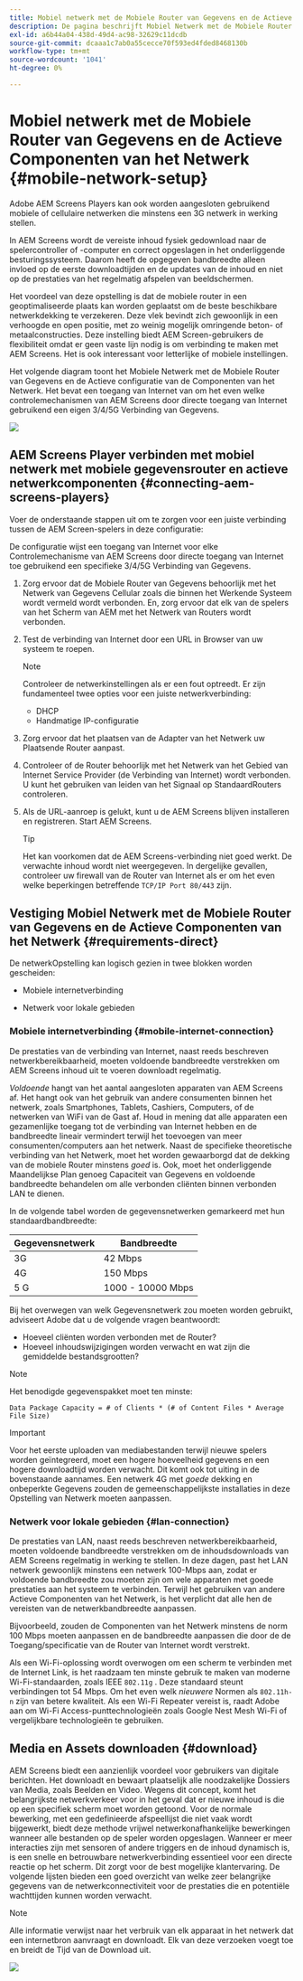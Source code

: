 ```yaml
---
title: Mobiel netwerk met de Mobiele Router van Gegevens en de Actieve Componenten van het Netwerk
description: De pagina beschrijft Mobiel Netwerk met de Mobiele Router van Gegevens en de Actieve Componenten van het Netwerk
exl-id: a6b44a04-438d-49d4-ac98-32629c11dcdb
source-git-commit: dcaaa1c7ab0a55cecce70f593ed4fded8468130b
workflow-type: tm+mt
source-wordcount: '1041'
ht-degree: 0%

---
```


# Mobiel netwerk met de Mobiele Router van Gegevens en de Actieve Componenten van het Netwerk {#mobile-network-setup}

Adobe AEM Screens Players kan ook worden aangesloten gebruikend mobiele of cellulaire netwerken die minstens een 3G netwerk in werking stellen.

In AEM Screens wordt de vereiste inhoud fysiek gedownload naar de spelercontroller of -computer en correct opgeslagen in het onderliggende besturingssysteem. Daarom heeft de opgegeven bandbreedte alleen invloed op de eerste downloadtijden en de updates van de inhoud en niet op de prestaties van het regelmatig afspelen van beeldschermen.

Het voordeel van deze opstelling is dat de mobiele router in een geoptimaliseerde plaats kan worden geplaatst om de beste beschikbare netwerkdekking te verzekeren. Deze vlek bevindt zich gewoonlijk in een verhoogde en open positie, met zo weinig mogelijk omringende beton- of metaalconstructies.
Deze instelling biedt AEM Screen-gebruikers de flexibiliteit omdat er geen vaste lijn nodig is om verbinding te maken met AEM Screens. Het is ook interessant voor letterlijke of mobiele instellingen.

Het volgende diagram toont het Mobiele Netwerk met de Mobiele Router van Gegevens en de Actieve configuratie van de Componenten van het Netwerk. Het bevat een toegang van Internet van om het even welke controlemechanismen van AEM Screens door directe toegang van Internet gebruikend een eigen 3/4/5G Verbinding van Gegevens.

![](/help/using/assets/mobile-network-1.png)

## AEM Screens Player verbinden met mobiel netwerk met mobiele gegevensrouter en actieve netwerkcomponenten {#connecting-aem-screens-players}

Voer de onderstaande stappen uit om te zorgen voor een juiste verbinding tussen de AEM Screen-spelers in deze configuratie:

De configuratie wijst een toegang van Internet voor elke Controlemechanisme van AEM Screens door directe toegang van Internet toe gebruikend een specifieke 3/4/5G Verbinding van Gegevens.

1. Zorg ervoor dat de Mobiele Router van Gegevens behoorlijk met het Netwerk van Gegevens Cellular zoals die binnen het Werkende Systeem wordt vermeld wordt verbonden. En, zorg ervoor dat elk van de spelers van het Scherm van AEM met het Netwerk van Routers wordt verbonden.
1. Test de verbinding van Internet door een URL in Browser van uw systeem te roepen.

   >[!NOTE]
   >Controleer de netwerkinstellingen als er een fout optreedt. Er zijn fundamenteel twee opties voor een juiste netwerkverbinding:
   >* DHCP
   >* Handmatige IP-configuratie

1. Zorg ervoor dat het plaatsen van de Adapter van het Netwerk uw Plaatsende Router aanpast.

1. Controleer of de Router behoorlijk met het Netwerk van het Gebied van Internet Service Provider (de Verbinding van Internet) wordt verbonden. U kunt het gebruiken van leiden van het Signaal op StandaardRouters controleren.
1. Als de URL-aanroep is gelukt, kunt u de AEM Screens blijven installeren en registreren. Start AEM Screens.

   >[!TIP]
   >Het kan voorkomen dat de AEM Screens-verbinding niet goed werkt. De verwachte inhoud wordt niet weergegeven. In dergelijke gevallen, controleer uw firewall van de Router van Internet als er om het even welke beperkingen betreffende `TCP/IP Port 80/443` zijn.


## Vestiging Mobiel Netwerk met de Mobiele Router van Gegevens en de Actieve Componenten van het Netwerk {#requirements-direct}

De netwerkOpstelling kan logisch gezien in twee blokken worden gescheiden:

* Mobiele internetverbinding

* Netwerk voor lokale gebieden

### Mobiele internetverbinding {#mobile-internet-connection}

De prestaties van de verbinding van Internet, naast reeds beschreven netwerkbereikbaarheid, moeten voldoende bandbreedte verstrekken om AEM Screens inhoud uit te voeren downloadt regelmatig.

*Voldoende* hangt van het aantal aangesloten apparaten van AEM Screens af. Het hangt ook van het gebruik van andere consumenten binnen het netwerk, zoals Smartphones, Tablets, Cashiers, Computers, of de netwerken van WiFi van de Gast af.
Houd in mening dat alle apparaten een gezamenlijke toegang tot de verbinding van Internet hebben en de bandbreedte lineair vermindert terwijl het toevoegen van meer consumenten/computers aan het netwerk.
Naast de specifieke theoretische verbinding van het Netwerk, moet het worden gewaarborgd dat de dekking van de mobiele Router minstens *goed* is. Ook, moet het onderliggende Maandelijkse Plan genoeg Capaciteit van Gegevens en voldoende bandbreedte behandelen om alle verbonden cliënten binnen verbonden LAN te dienen.

In de volgende tabel worden de gegevensnetwerken gemarkeerd met hun standaardbandbreedte:

| Gegevensnetwerk | Bandbreedte |
|--- |--- |
| 3G | 42 Mbps |
| 4G | 150 Mbps |
| 5 G | 1000 - 10000 Mbps |

Bij het overwegen van welk Gegevensnetwerk zou moeten worden gebruikt, adviseert Adobe dat u de volgende vragen beantwoordt:

* Hoeveel cliënten worden verbonden met de Router?
* Hoeveel inhoudswijzigingen worden verwacht en wat zijn die gemiddelde bestandsgrootten?

>[!NOTE]
>
>Het benodigde gegevenspakket moet ten minste:
>
>`Data Package Capacity = # of Clients * (# of Content Files * Average File Size)`

>[!IMPORTANT]
>
>Voor het eerste uploaden van mediabestanden terwijl nieuwe spelers worden geïntegreerd, moet een hogere hoeveelheid gegevens en een hogere downloadtijd worden verwacht. Dit komt ook tot uiting in de bovenstaande aannames. Een netwerk 4G met *goede* dekking en onbeperkte Gegevens zouden de gemeenschappelijkste installaties in deze Opstelling van Netwerk moeten aanpassen.


### Netwerk voor lokale gebieden {#lan-connection}

De prestaties van LAN, naast reeds beschreven netwerkbereikbaarheid, moeten voldoende bandbreedte verstrekken om de inhoudsdownloads van AEM Screens regelmatig in werking te stellen. In deze dagen, past het LAN netwerk gewoonlijk minstens een netwerk 100-Mbps aan, zodat er voldoende bandbreedte zou moeten zijn om vele apparaten met goede prestaties aan het systeem te verbinden. Terwijl het gebruiken van andere Actieve Componenten van het Netwerk, is het verplicht dat alle hen de vereisten van de netwerkbandbreedte aanpassen.

Bijvoorbeeld, zouden de Componenten van het Netwerk minstens de norm 100 Mbps moeten aanpassen en de bandbreedte aanpassen die door de de Toegang/specificatie van de Router van Internet wordt verstrekt.

Als een Wi-Fi-oplossing wordt overwogen om een scherm te verbinden met de Internet Link, is het raadzaam ten minste gebruik te maken van moderne Wi-Fi-standaarden, zoals IEEE `802.11g` . Deze standaard steunt verbindingen tot 54 Mbps. Om het even welk *nieuwere* Normen als `802.11h-n` zijn van betere kwaliteit. Als een Wi-Fi Repeater vereist is, raadt Adobe aan om Wi-Fi Access-punttechnologieën zoals Google Nest Mesh Wi-Fi of vergelijkbare technologieën te gebruiken.

## Media en Assets downloaden {#download}

AEM Screens biedt een aanzienlijk voordeel voor gebruikers van digitale berichten. Het downloadt en bewaart plaatselijk alle noodzakelijke Dossiers van Media, zoals Beelden en Video. Wegens dit concept, komt het belangrijkste netwerkverkeer voor in het geval dat er nieuwe inhoud is die op een specifiek scherm moet worden getoond.
Voor de normale bewerking, met een gedefinieerde afspeellijst die niet vaak wordt bijgewerkt, biedt deze methode vrijwel netwerkonafhankelijke bewerkingen wanneer alle bestanden op de speler worden opgeslagen.
Wanneer er meer interacties zijn met sensoren of andere triggers en de inhoud dynamisch is, is een snelle en betrouwbare netwerkverbinding essentieel voor een directe reactie op het scherm. Dit zorgt voor de best mogelijke klantervaring.
De volgende lijsten bieden een goed overzicht van welke zeer belangrijke gegevens van de netwerkconnectiviteit voor de prestaties die en potentiële wachttijden kunnen worden verwacht.

>[!NOTE]
>
>Alle informatie verwijst naar het verbruik van elk apparaat in het netwerk dat een internetbron aanvraagt en downloadt. Elk van deze verzoeken voegt toe en breidt de Tijd van de Download uit.

![](/help/using/assets/mobile-router-download.png)
